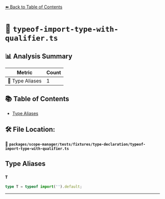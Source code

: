 [⬅️ Back to Table of Contents](../../../../../index.md)

# 📄 `typeof-import-type-with-qualifier.ts`

## 📊 Analysis Summary

| Metric | Count |
|--------|-------|
| 📑 Type Aliases | 1 |

## 📚 Table of Contents

- [Type Aliases](#type-aliases)

## 🛠️ File Location:
📂 **`packages/scope-manager/tests/fixtures/type-declaration/typeof-import-type-with-qualifier.ts`**

## Type Aliases

### `T`

```ts
type T = typeof import('').default;
```


---